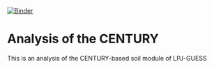 [![Binder](https://mybinder.org/badge.svg)](https://mybinder.org/v2/gh/AdrianGustafson/Analysis_of_the_CENTURY/master)
# Analysis of the CENTURY

This is an analysis of the CENTURY-based soil module of LPJ-GUESS
